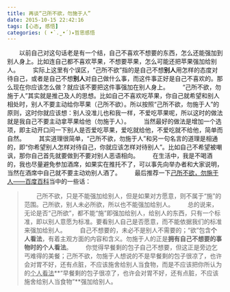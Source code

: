 ```yaml
---
title: 再谈“己所不欲，勿施于人”
date: 2015-10-15 22:42:16
tags: [心态, 感悟]
categories: ( •̀ .̫ •́ )✦哲思感悟
---
```


　　以前自己对这句话老是有一个结，自己不喜欢不想要的东西，怎么还能强加到别人身上。比如连自己都不喜欢苹果，不想要苹果，怎么可能还把苹果强加给别人。
　　实际上这里有个误区，“己所不欲”指的是自己不想**别人**用怎样的态度对待自己，或者是自己不想**别人**对自己做什么事，而这件事正好是自己不喜欢的。那么现在你应该怎么做？就应该不要把这件事强加在别人身上。
　　“己所不欲，勿施于人”其实就是推己及人的思想。比如自己不喜欢吃苹果，你自己就希望和别人相处时，别人不要主动给你苹果（己所不欲）。所以按照“己所不欲，勿施于人”的原则，这时你就应该想：别人没准儿也和我一样，不爱吃苹果呢，所以这时的做法就是我自己不要主动拿苹果给他（勿施于人）。<!--more-->
　　当然最好的做法是增加一个选项，即主动开口问一下别人是否爱吃苹果，爱吃就给他，不爱吃就不给他，简单而自然。
　　其实道理很简单，“己所不欲，勿施于人”和另一句名言的道理是相通的，即“你希望别人怎样对待自己，你就应该怎样对待别人”。比如自己不希望被嘲讽，那你自己首先就要做到不要对别人恶语相向。
　　在生活中，我是不喝酒的，我也尽量避免参加酒席，如果实在推托不了，可以事先向举办者和大家说明，当然在酒席中自己就不要主动劝别人酒了。
　　最后推荐一下[己所不欲，勿施于人——百度百科][1]当中的一些话：
>　　己所不欲，只是不能强加给别人，但是如果对方愿意，则不属于“施”的范围。己所欲，别人未必所欲，所以也不能强加给别人。
　　总的说来，无论是否“己所欲”，都不能“施”即强加给别人，给别人的东西，只有一个标准，即以别人意愿为标准。要看别人自己是否愿意，而不能依据我们的标准来强加给别人。
　　自己不想要的，未必不是别人不需要的；“欲”包含**个人看法**，有着主观方面的内容和含义。勿施于人的正是**拥有自己不想要的事物时的个人看法**。
　　你觉得早餐剩的包子自己不想要，但这正是旁边乞丐难得的美餐；己所不欲，勿施于人想说的不是早餐剩的包子很凉了，也许会对胃不好，还有点脏，不应该施舍给别人当食物，而是不应该把你所认为的<u>个人看法</u>**“早餐剩的包子很凉了，也许会对胃不好，还有点脏，不应该施舍给别人当食物”**强加给别人。

  [1]: http://baike.baidu.com/link?url=8GcduWlFgTGL8_w_t1S9EMLFPf8QawGvwyPGxCLPnApAPO2hAthUcTtlBgHHjJyemRILonoAx2a3G_IZX2WhC3SPHRkvUnZ_LSy8hd2BvPmVCxj2Dz3YiQYvN5KjCS-D3dFLh0hQZ1IHxD-VerRIwCsfbMHE77vZ2RXMwG4k81hJNnaJveEvIi-6Shwxv64ABaV31hdRUY80gp5xkIxmLq0wZAm0tY4Pu-l8TZ6BzBu